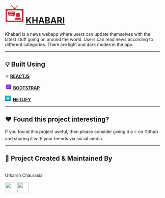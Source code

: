 #  <img src = "public/favicon-96x96.png" width="60" height = "60"/>&nbsp;[KHABARI](https://youtu.be/4llhM77fhhw)

Khabari is a news webapp where users can update themselves with the latest stuff going on around the world. Users can read news according to different categories. There are light and dark modes in the app.

<!-- **TRY HERE:** https://utilstext.netlify.app/ -->




---

## :bulb: Built Using

⚛️ [**REACTJS**](https://reactjs.org/)<br><br>
![xyz](/public/bootstrap.jpg)&nbsp;[**BOOTSTRAP**](https://getbootstrap.com/)<br><br>
![xyz](/public/netlify.jpg)&ensp;[**NETLIFY**](https://www.netlify.com/)<br>

---


## :heart: Found this project interesting?

If you found this project useful, then please consider giving it a :star: on Github and sharing it with your friends via social media.

---

## :man: Project Created & Maintained By

<img src = "https://avatars2.githubusercontent.com/u/47274683?s=460&u=d0f1b40291f480413ce4ac9a96b6d4603289844e&v=4"  height="120" alt=""> <br>Utkarsh Chaurasia
<p>
<a href = "https://github.com/UtkarshChaurasia"><img src = "http://www.iconninja.com/files/241/825/211/round-collaboration-social-github-code-circle-network-icon.svg" width="36" height = "36"/></a>
<a href = "https://www.linkedin.com/in/utkarshchaurasia/">
<img src = "http://www.iconninja.com/files/863/607/751/network-linkedin-social-connection-circular-circle-media-icon.svg" width="36" height="36"/>
</a>
</p>
